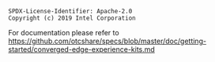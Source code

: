 ```text
SPDX-License-Identifier: Apache-2.0
Copyright (c) 2019 Intel Corporation
```

For documentation please refer to https://github.com/otcshare/specs/blob/master/doc/getting-started/converged-edge-experience-kits.md
